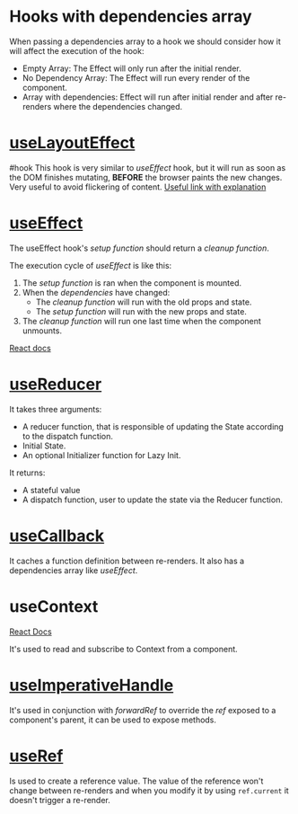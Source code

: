 
# Hooks with dependencies array

When passing a dependencies array to a hook we should consider how it will affect the execution of the hook:

-   Empty Array: The Effect will only run after the initial render.
-   No Dependency Array: The Effect will run every render of the component.
-   Array with dependencies: Effect will run after initial render and after re-renders where the dependencies changed.

# [useLayoutEffect](https://beta.reactjs.org/reference/react/useLayoutEffect)
#hook 
This hook is very similar to *useEffect* hook, but it will run as soon as the DOM finishes mutating, **BEFORE** the browser paints the new changes. Very useful to avoid flickering of content. [Useful link with explanation](https://dev.to/emmanuelthecoder/useeffect-vs-uselayouteffect-the-difference-and-when-to-use-them-124c)

# [useEffect](https://beta.reactjs.org/reference/react/useEffect)

The useEffect hook's *setup function* should return a *cleanup function*. 

The execution cycle of *useEffect* is like this:

1. The *setup function* is ran when the component is mounted.
2. When the *dependencies* have changed:
	- The *cleanup function* will run with the old props and state.
	- The *setup function* will run with the new props and state.
3. The *cleanup function* will run one last time when the component unmounts.

[React docs](https://beta.reactjs.org/reference/react/useEffect#connecting-to-an-external-system)

# [useReducer](https://beta.reactjs.org/reference/react/useReducer)

It takes three arguments:

-   A reducer function, that is responsible of updating the State according to the dispatch function.
-   Initial State.
-   An optional Initializer function for Lazy Init.

It returns:

- A stateful value
- A dispatch function, user to update the state via the Reducer function.

# [useCallback](https://beta.reactjs.org/reference/react/useCallback)

It caches a function definition between re-renders. It also has a dependencies array like *useEffect*.

# useContext
[React Docs](https://beta.reactjs.org/reference/react/useContext) 

It's used to read and subscribe to Context from a component.

# [useImperativeHandle](https://beta.reactjs.org/reference/react/useImperativeHandle) 

It's used in conjunction with _forwardRef_ to override the _ref_ exposed to a component's parent, it can be used to expose methods.

# [useRef](https://beta.reactjs.org/reference/react/useRef)

Is used to create a reference value. The value of the reference won't change between re-renders and when you modify it by using `ref.current` it doesn't trigger a re-render.